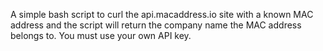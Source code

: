 A simple bash script to curl the api.macaddress.io site with a known MAC address and the script will return the company name the MAC address belongs to. You must use your own API key.
